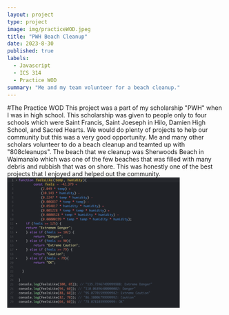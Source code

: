 ```yaml
---
layout: project
type: project
image: img/practiceWOD.jpeg
title: "PWH Beach Cleanup"
date: 2023-8-30
published: true
labels:
  - Javascript
  - ICS 314
  - Practice WOD
summary: "Me and my team volunteer for a beach cleanup."
---
```


<div class="text-center p-4">
  
</div>
#The Practice WOD
This project was a part of my scholarship "PWH" when I was in high school. This scholarship was given to people only to four schools which were Saint Francis, Saint Joeseph in Hilo, Damien High School, and Sacred Hearts. We would do plenty of projects to help our community but this was a very good opportunity. Me and many other scholars volunteer to do a beach cleanup and teamted up with "808cleanups". The beach that we cleanup was Sherwoods Beach in Waimanalo which was one of the few beaches that was filled with many debris and rubbish that was on shore. This was honestly one of the best projects that I enjoyed and helped out the community. 

<img width="400px" src="../img/practiceWODTA.png" class="img-thumbnail" >
